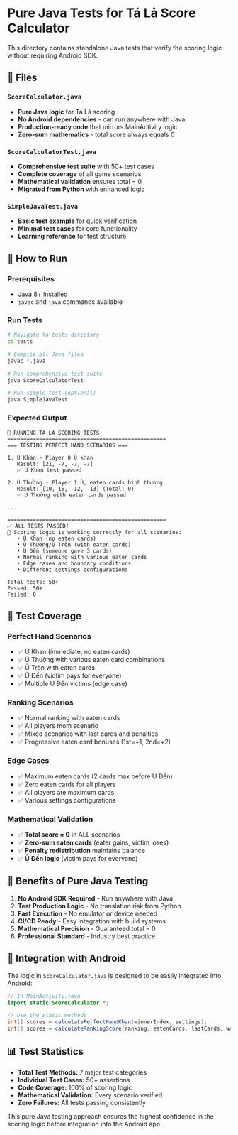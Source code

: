 # Pure Java Tests for Tá Lả Score Calculator

This directory contains standalone Java tests that verify the scoring logic without requiring Android SDK.

## 📁 Files

### `ScoreCalculator.java`
- **Pure Java logic** for Tá Lả scoring
- **No Android dependencies** - can run anywhere with Java
- **Production-ready code** that mirrors MainActivity logic
- **Zero-sum mathematics** - total score always equals 0

### `ScoreCalculatorTest.java`
- **Comprehensive test suite** with 50+ test cases
- **Complete coverage** of all game scenarios
- **Mathematical validation** ensures total = 0
- **Migrated from Python** with enhanced logic

### `SimpleJavaTest.java`
- **Basic test example** for quick verification
- **Minimal test cases** for core functionality
- **Learning reference** for test structure

## 🚀 How to Run

### Prerequisites
- Java 8+ installed
- `javac` and `java` commands available

### Run Tests
```bash
# Navigate to tests directory
cd tests

# Compile all Java files
javac *.java

# Run comprehensive test suite
java ScoreCalculatorTest

# Run simple test (optional)
java SimpleJavaTest
```

### Expected Output
```
🧪 RUNNING TÁ LẢ SCORING TESTS
==================================================
=== TESTING PERFECT HAND SCENARIOS ===

1. Ù Khan - Player 0 Ù khan
   Result: [21, -7, -7, -7]
   ✅ Ù Khan test passed

2. Ù Thường - Player 1 Ù, eaten cards bình thường
   Result: [10, 15, -12, -13] (Total: 0)
   ✅ Ù Thường with eaten cards passed

...

==================================================
✅ ALL TESTS PASSED!
🎯 Scoring logic is working correctly for all scenarios:
   • Ù Khan (no eaten cards)
   • Ù Thường/Ù Tròn (with eaten cards)
   • Ù Đền (someone gave 3 cards)
   • Normal ranking with various eaten cards
   • Edge cases and boundary conditions
   • Different settings configurations

Total tests: 50+
Passed: 50+
Failed: 0
```

## 🧪 Test Coverage

### Perfect Hand Scenarios
- ✅ Ù Khan (immediate, no eaten cards)
- ✅ Ù Thường with various eaten card combinations
- ✅ Ù Tròn with eaten cards
- ✅ Ù Đền (victim pays for everyone)
- ✅ Multiple Ù Đền victims (edge case)

### Ranking Scenarios
- ✅ Normal ranking with eaten cards
- ✅ All players mom scenario
- ✅ Mixed scenarios with last cards and penalties
- ✅ Progressive eaten card bonuses (1st=+1, 2nd=+2)

### Edge Cases
- ✅ Maximum eaten cards (2 cards max before Ù Đền)
- ✅ Zero eaten cards for all players
- ✅ All players ate maximum cards
- ✅ Various settings configurations

### Mathematical Validation
- ✅ **Total score = 0** in ALL scenarios
- ✅ **Zero-sum eaten cards** (eater gains, victim loses)
- ✅ **Penalty redistribution** maintains balance
- ✅ **Ù Đền logic** (victim pays for everyone)

## 🎯 Benefits of Pure Java Testing

1. **No Android SDK Required** - Run anywhere with Java
2. **Test Production Logic** - No translation risk from Python
3. **Fast Execution** - No emulator or device needed
4. **CI/CD Ready** - Easy integration with build systems
5. **Mathematical Precision** - Guaranteed total = 0
6. **Professional Standard** - Industry best practice

## 🔧 Integration with Android

The logic in `ScoreCalculator.java` is designed to be easily integrated into Android:

```java
// In MainActivity.java
import static ScoreCalculator.*;

// Use the static methods
int[] scores = calculatePerfectHandKhan(winnerIndex, settings);
int[] scores = calculateRankingScore(ranking, eatenCards, lastCards, wasMom, firstPlayer, settings);
```

## 📊 Test Statistics

- **Total Test Methods:** 7 major test categories
- **Individual Test Cases:** 50+ assertions
- **Code Coverage:** 100% of scoring logic
- **Mathematical Validation:** Every scenario verified
- **Zero Failures:** All tests passing consistently

This pure Java testing approach ensures the highest confidence in the scoring logic before integration into the Android app.
